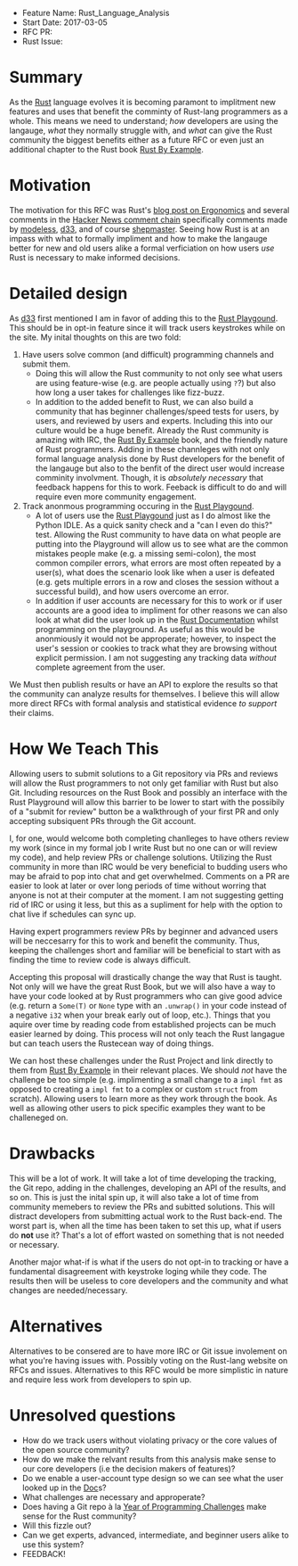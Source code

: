 - Feature Name: Rust_Language_Analysis
- Start Date:   2017-03-05
- RFC PR:       
- Rust Issue:   

# Summary
[summary]: #summary

As the [Rust](https://www.rust-lang.org) language evolves it is becoming paramont to implitment new features and uses that benefit the comminty of Rust-lang programmers as a whole. This means we need to understand; _how_ developers are using the langauge, _what_ they normally struggle with, and _what_ can give the Rust community the biggest benefits either as a future RFC or even just an additional chapter to the Rust book [Rust By Example](http://rustbyexample.com/).

# Motivation
[motivation]: #motivation

The motivation for this RFC was Rust's [blog post on Ergonomics](https://blog.rust-lang.org/2017/03/02/lang-ergonomics.html) and several comments in the [Hacker News comment chain](https://news.ycombinator.com/item?id=13785277) specifically comments made by [modeless](https://news.ycombinator.com/user?id=modeless), [d33](https://news.ycombinator.com/user?id=d33), and of course [shepmaster](https://news.ycombinator.com/user?id=shepmaster). Seeing how Rust is at an impass with what to formally impliment and how to make the langauge better for new and old users alike a formal verficiation on how users _use_ Rust is necessary to make informed decisions.

# Detailed design
[design]: #detailed-design

As [d33](https://news.ycombinator.com/user?id=d33) first mentioned I am in favor of adding this to the [Rust Playgound](https://play.rust-lang.org). This should be in opt-in feature since it will track users keystrokes while on the site. My inital thoughts on this are two fold: 

1. Have users solve common (and difficult) programming channels and submit them.
    * Doing this will allow the Rust community to not only see what users are using feature-wise (e.g. are people actually using `?`?) but also how long a user takes for challenges like fizz-buzz.
    * In addition to the added benefit to Rust, we can also build a community that has beginner challenges/speed tests for users, by users, and reviewed by users and experts. Including this into our culture would be a huge benefit. Already the Rust community is amazing with IRC, the [Rust By Example](http://rustbyexample.com/) book, and the friendly nature of Rust programmers. Adding in these channleges with not only formal language analysis done by Rust developers for the benefit of the langauge but also to the benfit of the direct user would increase comminity involvment. Though, it is _absolutely necessary_ that feedback happens for this to work. Feeback is difficult to do and will require even more community engagement.
2. Track anonmous programming occuring in the [Rust Playgound](https://play.rust-lang.org).
    * A lot of users use the [Rust Playgound](https://play.rust-lang.org) just as I do almost like the Python IDLE. As a quick sanity check and a "can I even do this?" test. Allowing the Rust community to have data on what people are putting into the Playground will allow us to see what are the common mistakes people make (e.g. a missing semi-colon), the most common compiler errors, what errors are most often repeated by a user(s), what does the scenario look like when a user is defeated (e.g. gets multiple errors in a row and closes the session without a successful build), and how users overcome an error. 
    * In addition if user accounts are necessary for this to work or if user accounts are a good idea to impliment for other reasons we can also look at what did the user look up in the [Rust Documentation](https://doc.rust-lang.org/std/) whilst programming on the playground. As useful as this would be anonmiously it would not be approperate; however, to inspect the user's session or cookies to track what they are browsing without explicit permission. I am not suggesting any tracking data _without_ complete agreement from the user.

We Must then publish results or have an API to explore the results so that the community can analyze results for themselves. I believe this will allow more direct RFCs with formal analysis and statistical evidence _to support_ their claims. 

# How We Teach This
[how-we-teach-this]: #how-we-teach-this

Allowing users to submit solutions to a Git repository via PRs and reviews will allow the Rust programmers to not only get familiar with Rust but also Git. Including resources on the Rust Book and possibly an interface with the Rust Playground will allow this barrier to be lower to start with the possibily of a "submit for review" button be a walkthrough of your first PR and only accepting subsiquent PRs through the Git account. 

I, for one, would welcome both completing chanlleges to have others review my work (since in my formal job I write Rust but no one can or will review my code), and help review PRs or challenge solutions. Utilizing the Rust community in more than IRC would be very beneficial to budding users who may be afraid to pop into chat and get overwhelmed. Comments on a PR are easier to look at later or over long periods of time without worring that anyone is not at their computer at the moment. I am not suggesting getting rid of IRC or using it less, but this as a supliment for help with the option to chat live if schedules can sync up. 

Having expert programmers review PRs by beginner and advanced users will be neccesarry for this to work and benefit the community. Thus, keeping the challenges short and familiar will be beneficial to start with as finding the time to review code is always difficult. 

Accepting this proposal will drastically change the way that Rust is taught. Not only will we have the great Rust Book, but we will also have a way to have your code looked at by Rust programmers who can give good advice (e.g. return a `Some(T)` or `None` type with an `.unwrap()` in your code instead of a negative `i32` when your break early out of loop, etc.). Things that you aquire over time by reading code from established projects can be much easier learned by doing. This process will not only teach the Rust langague but can teach users the Rustecean way of doing things.

We can host these challenges under the Rust Project and link directly to them from [Rust By Example](http://rustbyexample.com/) in their relevant places. We should *not* have the challenge be too simple (e.g. implimenting a small change to a `impl fmt` as opposed to creating a `impl fmt` to a complex or custom `struct` from scratch). Allowing users to learn more as they work through the book. As well as allowing other users to pick specific examples they want to be challeneged on.

# Drawbacks
[drawbacks]: #drawbacks

This will be a lot of work. It will take a lot of time developing the tracking, the Git repo, adding in the challenges, developing an API of the results, and so on. This is just the inital spin up, it will also take a lot of time from community memebers to review the PRs and subitted solutions. This will distract developers from submitting actual work to the Rust back-end. The worst part is, when all the time has been taken to set this up, what if users do **not** use it? That's a lot of effort wasted on something that is not needed or necessary. 

Another major what-if is what if the users do not opt-in to tracking or have a fundamental disagreement with keystroke loging while they code. The results then will be useless to core developers and the community and what changes are needed/necessary.

# Alternatives
[alternatives]: #alternatives

Alternatives to be consered are to have more IRC or Git issue involement on what you're having issues with. Possibly voting on the Rust-lang website on RFCs and issues. Alternatives to this RFC would be more simplistic in nature and require less work from developers to spin up. 

# Unresolved questions
[unresolved]: #unresolved-questions

* How do we track users without violating privacy or the core values of the open source community?
* How do we make the relvant results from this analysis make sense to our core developers (i.e the decision makers of features)?
* Do we enable a user-account type design so we can see what the user looked up in the [Doc](https://doc.rust-lang.org/std/)s?
* What challenges are necessary and approperate?
* Does having a Git repo à la [Year of Programming Challenges](https://github.com/YearOfProgramming/2017Challenges) make sense for the Rust community?
* Will this fizzle out?
* Can we get experts, advanced, intermediate, and beginner users alike to use this system?
* FEEDBACK!
